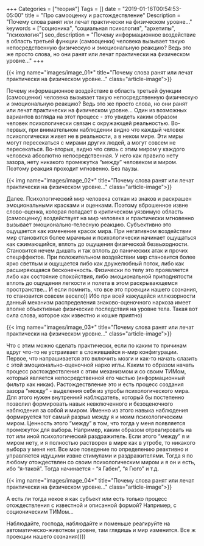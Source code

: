 +++
Categories = ["теория"]
Tags = []
date = "2019-01-16T00:54:53-05:00"
title = "Про самооценку и растождествление"
Description = "Почему слова ранят или лечат практически на физическом уровне…"
keywords = ["соционика", "социальная психология", "архетипы", "психология"]
seo_description = "Почему информационное воздействие в область третьей функции (самооценки) человека вызывает такую непосредственную физическую и эмоциональную реакцию? Ведь это же просто слова, но они ранят или лечат практически на физическом уровне…"
+++

{{< img name="images/image_01*" title="Почему слова ранят или лечат практически на физическом уровне…" class="article-image">}}

Почему информационное воздействие в область третьей функции (самооценки) человека вызывает такую непосредственную физическую 
и эмоциональную реакцию? Ведь это же просто слова, но они ранят или лечат практически на физическом уровне… 
Один из возможных вариантов взгляда на этот процесс - это увидеть каким образом человек психологически связан с окружающей реальностью. 
Во-первых, при внимательном наблюдении видно что каждый человек психологически живет не в реальности, а в неком мире. 
Эти миры могут пересекаться с мирами других людей, а могут совсем не пересекаться. Во-вторых, видно что связь 
с этим миром у каждого человека абсолютно непосредственная. У него как правило нету зазора, нету никакого промежутка “между” человеком и миром. 
Поэтому реакция проходит мгновенно. Без паузы. 

{{< img name="images/image_02*" title="Почему слова ранят или лечат практически на физическом уровне…" class="article-image">}}

Далее. Психологический мир человека соткан из знаков и раскрашен эмоциональными красками и оценками. 
Поэтому вброшенное извне слово-оценка, которая попадает в критическом уязвимую область (самооценку) воздействует 
на мир человека и практически мгновенно вызывает эмоционально-телесную реакцию. Субъективно это ощущается как изменение красок мира. 
При негативном воздействии мир становится более мрачным и психологически начинает ощущаться как сжимающийся, вплоть до ощущения физической 
безвыходности. Становится нечем дышать и так вплоть до панических атак и прочих спецэффектов.  При положительном воздействии 
мир становится более ярко светлым и ощущается либо как дружелюбный поток, либо как расширяющаяся бесконечность. 
Физически по телу это проявляется либо как состояние спокойствия, либо эмоциональной приподнятости вплоть до ощущения легкости 
и полета в этом раскрывающемся пространстве… И если помнить, что все это проекции нашего сознания, то становится совсем весело)) 
Ибо при всей кажущейся иллюзорности данный механизм распределения знаково-оценочного наркоза имеет вполне объективные физические 
последствия на уровне тела. Такая вот сила слова, которое как известно и кошке приятно)

{{< img name="images/image_03*" title="Почему слова ранят или лечат практически на физическом уровне…" class="article-image">}}

Что с этим можно сделать практически, если по каким то причинам вдруг что-то не устраивает в сложившейся я-мир конфигурации. 
Первое, что напрашивается это включить мозги и как-то начать слазить с этой эмоционально-оценочной нарко иглы. 
Каким то образом начать процесс растождествления с этим механизмом и со своим ТИМом, который является непосредственной 
его частью (информационный фильтр как никак). Растождествление это и есть процесс создания зазора “между” - 
выделения себя из утробы психологического мира. Для этого нужен внутренний наблюдатель, который  бы постепенно позволил формировать 
навык невключенного и безоценочного наблюдения за собой и миром. Именно из этого навыка наблюдения формируется тот 
самый разрыв между я и моим психологическим миром. Ценность этого “между” в том, что тогда у меня появляется промежуток для выбора. 
Например, каким образом отреагировать на тот или иной психологический раздражитель. Если этого “между” я и миром нету, 
и я полностью растворен в мире как в утробе, то никакого выбора у меня нет. Все мое поведение по определению реактивно 
и управляется идущими извне стимулами и раздражителями. Тогда я по любому отождествлен со своим психологическим миром и я он и есть, 
ибо “я-такой”. Тогда начинается - “я Габен”, “я Гюго” и т.д.

{{< img name="images/image_04*" title="Почему слова ранят или лечат практически на физическом уровне…" class="article-image">}}

А есть ли тогда некое я как субъект или есть только процесс отождествления с известной и описанной формой? Например, с соционическим ТИМом…

Наблюдайте, господа, наблюдайте и поменьше реагируйте на автоматическо-животном уровне, там глядишь и мир изменится. 
Все ж проекции нашего сознания))))   